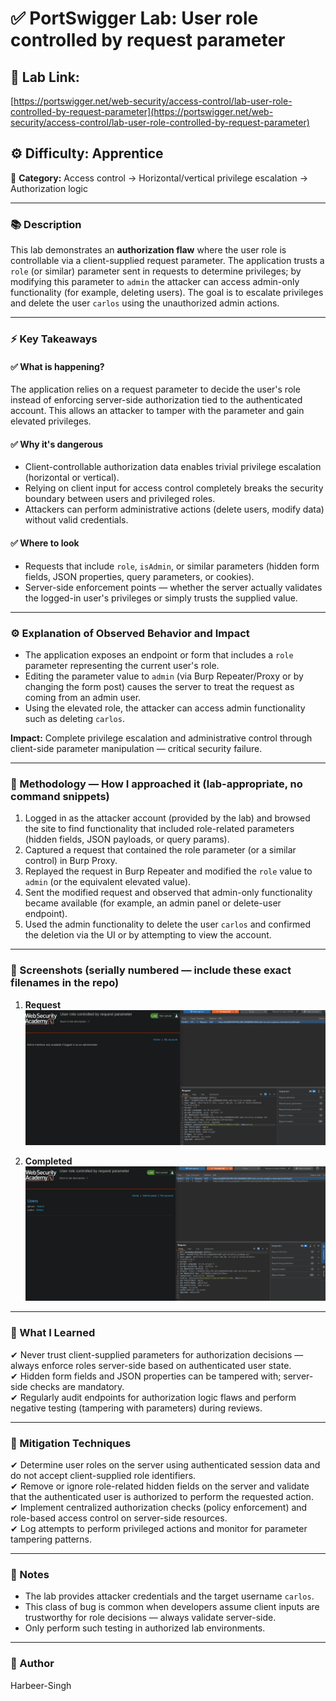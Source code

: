 
# ✅ **PortSwigger Lab: User role controlled by request parameter**

## 🔗 **Lab Link:**

[https://portswigger.net/web-security/access-control/lab-user-role-controlled-by-request-parameter](https://portswigger.net/web-security/access-control/lab-user-role-controlled-by-request-parameter)

## ⚙️ **Difficulty:** Apprentice

📂 **Category:** Access control → Horizontal/vertical privilege escalation → Authorization logic

---

### 📚 **Description**

This lab demonstrates an **authorization flaw** where the user role is controllable via a client-supplied request parameter. The application trusts a `role` (or similar) parameter sent in requests to determine privileges; by modifying this parameter to `admin` the attacker can access admin-only functionality (for example, deleting users). The goal is to escalate privileges and delete the user `carlos` using the unauthorized admin actions.

---

### ⚡ **Key Takeaways**

#### ✅ What is happening?

The application relies on a request parameter to decide the user's role instead of enforcing server-side authorization tied to the authenticated account. This allows an attacker to tamper with the parameter and gain elevated privileges.

#### ✅ Why it's dangerous

* Client-controllable authorization data enables trivial privilege escalation (horizontal or vertical).
* Relying on client input for access control completely breaks the security boundary between users and privileged roles.
* Attackers can perform administrative actions (delete users, modify data) without valid credentials.

#### ✅ Where to look

* Requests that include `role`, `isAdmin`, or similar parameters (hidden form fields, JSON properties, query parameters, or cookies).
* Server-side enforcement points — whether the server actually validates the logged-in user's privileges or simply trusts the supplied value.

---

### ⚙️ **Explanation of Observed Behavior and Impact**

* The application exposes an endpoint or form that includes a `role` parameter representing the current user's role.
* Editing the parameter value to `admin` (via Burp Repeater/Proxy or by changing the form post) causes the server to treat the request as coming from an admin user.
* Using the elevated role, the attacker can access admin functionality such as deleting `carlos`.

**Impact:** Complete privilege escalation and administrative control through client-side parameter manipulation — critical security failure.

---

### 🧪 Methodology — How I approached it (lab-appropriate, no command snippets)

1. Logged in as the attacker account (provided by the lab) and browsed the site to find functionality that included role-related parameters (hidden fields, JSON payloads, or query params).
2. Captured a request that contained the role parameter (or a similar control) in Burp Proxy.
3. Replayed the request in Burp Repeater and modified the `role` value to `admin` (or the equivalent elevated value).
4. Sent the modified request and observed that admin-only functionality became available (for example, an admin panel or delete-user endpoint).
5. Used the admin functionality to delete the user `carlos` and confirmed the deletion via the UI or by attempting to view the account.

---

### 📸 Screenshots (serially numbered — include these exact filenames in the repo)
1. **Request**
   ![Intercepted Request](https://github.com/Harbeer-Singh/Portswigger-Labs/blob/main/ACCESS%20CONTROL/LAB-3/images/1.png)

2. **Completed**
  ![Intercepted Request](https://github.com/Harbeer-Singh/Portswigger-Labs/blob/main/ACCESS%20CONTROL/LAB-3/images/2.png)

---

### 📝 What I Learned

✔ Never trust client-supplied parameters for authorization decisions — always enforce roles server-side based on authenticated user state.                   
✔ Hidden form fields and JSON properties can be tampered with; server-side checks are mandatory.               
✔ Regularly audit endpoints for authorization logic flaws and perform negative testing (tampering with parameters) during reviews.               
                 
---

### 🔐 Mitigation Techniques

✔ Determine user roles on the server using authenticated session data and do not accept client-supplied role identifiers.                     
✔ Remove or ignore role-related hidden fields on the server and validate that the authenticated user is authorized to perform the requested action.                 
✔ Implement centralized authorization checks (policy enforcement) and role-based access control on server-side resources.                
✔ Log attempts to perform privileged actions and monitor for parameter tampering patterns.                

---

### 🧾 Notes

* The lab provides attacker credentials and the target username `carlos`.
* This class of bug is common when developers assume client inputs are trustworthy for role decisions — always validate server-side.
* Only perform such testing in authorized lab environments.

---

### 👤 Author

Harbeer-Singh
